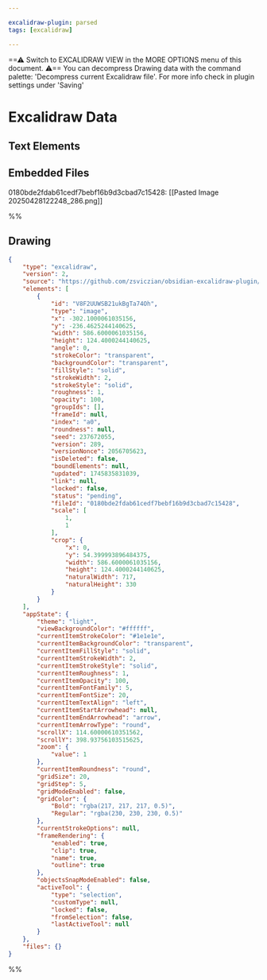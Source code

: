 ```yaml
---

excalidraw-plugin: parsed
tags: [excalidraw]

---
```

==⚠  Switch to EXCALIDRAW VIEW in the MORE OPTIONS menu of this document. ⚠== You can decompress Drawing data with the command palette: 'Decompress current Excalidraw file'. For more info check in plugin settings under 'Saving'


# Excalidraw Data

## Text Elements
## Embedded Files
0180bde2fdab61cedf7bebf16b9d3cbad7c15428: [[Pasted Image 20250428122248_286.png]]

%%
## Drawing
```json
{
	"type": "excalidraw",
	"version": 2,
	"source": "https://github.com/zsviczian/obsidian-excalidraw-plugin/releases/tag/2.10.1",
	"elements": [
		{
			"id": "V8F2UUWSB21ukBgTa74Oh",
			"type": "image",
			"x": -302.1000061035156,
			"y": -236.4625244140625,
			"width": 586.6000061035156,
			"height": 124.4000244140625,
			"angle": 0,
			"strokeColor": "transparent",
			"backgroundColor": "transparent",
			"fillStyle": "solid",
			"strokeWidth": 2,
			"strokeStyle": "solid",
			"roughness": 1,
			"opacity": 100,
			"groupIds": [],
			"frameId": null,
			"index": "a0",
			"roundness": null,
			"seed": 237672055,
			"version": 289,
			"versionNonce": 2056705623,
			"isDeleted": false,
			"boundElements": null,
			"updated": 1745835831039,
			"link": null,
			"locked": false,
			"status": "pending",
			"fileId": "0180bde2fdab61cedf7bebf16b9d3cbad7c15428",
			"scale": [
				1,
				1
			],
			"crop": {
				"x": 0,
				"y": 54.399993896484375,
				"width": 586.6000061035156,
				"height": 124.4000244140625,
				"naturalWidth": 717,
				"naturalHeight": 330
			}
		}
	],
	"appState": {
		"theme": "light",
		"viewBackgroundColor": "#ffffff",
		"currentItemStrokeColor": "#1e1e1e",
		"currentItemBackgroundColor": "transparent",
		"currentItemFillStyle": "solid",
		"currentItemStrokeWidth": 2,
		"currentItemStrokeStyle": "solid",
		"currentItemRoughness": 1,
		"currentItemOpacity": 100,
		"currentItemFontFamily": 5,
		"currentItemFontSize": 20,
		"currentItemTextAlign": "left",
		"currentItemStartArrowhead": null,
		"currentItemEndArrowhead": "arrow",
		"currentItemArrowType": "round",
		"scrollX": 114.60000610351562,
		"scrollY": 398.93756103515625,
		"zoom": {
			"value": 1
		},
		"currentItemRoundness": "round",
		"gridSize": 20,
		"gridStep": 5,
		"gridModeEnabled": false,
		"gridColor": {
			"Bold": "rgba(217, 217, 217, 0.5)",
			"Regular": "rgba(230, 230, 230, 0.5)"
		},
		"currentStrokeOptions": null,
		"frameRendering": {
			"enabled": true,
			"clip": true,
			"name": true,
			"outline": true
		},
		"objectsSnapModeEnabled": false,
		"activeTool": {
			"type": "selection",
			"customType": null,
			"locked": false,
			"fromSelection": false,
			"lastActiveTool": null
		}
	},
	"files": {}
}
```
%%